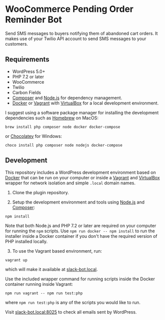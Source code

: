# WooCommerce Pending Order Reminder Bot

Send SMS messages to buyers notifying them of abandoned cart orders. It makes use of your Twilio API account to send SMS messages to your customers.

## Requirements

- WordPress 5.0+
- PHP 7.2 or later
- WooCommerce
- Twilio
- Carbon Fields
- [Composer](https://getcomposer.org) and [Node.js](https://nodejs.org) for dependency management.
- [Docker](https://docs.docker.com/install/) or [Vagrant](https://www.vagrantup.com) with [VirtualBox](https://www.virtualbox.org) for a local development environment.

I suggest using a software package manager for installing the development dependencies such as [Homebrew](https://brew.sh) on MacOS:

```
brew install php composer node docker docker-compose
```

or [Chocolatey](https://chocolatey.org) for Windows:

```
choco install php composer node nodejs docker-compose
```

## Development

This repository includes a WordPress development environment based on [Docker](https://docs.docker.com/install/) that can be run on your computer or inside a [Vagrant](https://www.vagrantup.com/) and [VirtualBox](https://www.virtualbox.org/) wrapper for network isolation and simple `.local` domain names.

1. Clone the plugin repository.

2. Setup the development environment and tools using [Node.js](https://nodejs.org) and [Composer](https://getcomposer.org):

```
npm install
```

Note that both Node.js and PHP 7.2 or later are required on your computer for running the `npm` scripts. Use `npm run docker -- npm install` to run the installer inside a Docker container if you don't have the required version of PHP installed locally.

3. To use the Vagrant based environment, run:

```
vagrant up
```

which will make it available at [slack-bot.local](http://wporb.local).

Use the included wrapper command for running scripts inside the Docker container running inside Vagrant:

```
npm run vagrant -- npm run test:php
```

where `npm run test:php` is any of the scripts you would like to run.

Visit [slack-bot.local:8025](http://wporb.local:8025) to check all emails sent by WordPress.